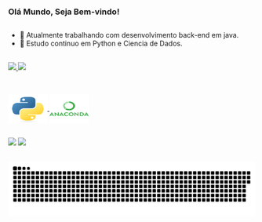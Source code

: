### Olá Mundo, Seja Bem-vindo!
##


- 🔭 Atualmente trabalhando com desenvolvimento back-end em java.
- 🌱 Estudo continuo em Python e Ciencia de Dados.

##

<div>
  <a href="https://github.com/henriquell92">
    <img height="180em" src="https://github-readme-stats.vercel.app/api?username=henriquell92&show_icons=true&theme=tokyonight&include_all_commits=true&count_private=true"/>
    <img height="180em" src="https://github-readme-stats.vercel.app/api/top-langs/?username=henriquell92&layout=compact&langs_count=16&theme=tokyonight"/>
</div>
  
##
  
<div align="display: inline_block">
  <br>
    <img align="center" alt="Henrique-Python" height="60" width="80" src="https://github.com/devicons/devicon/blob/master/icons/python/python-original.svg">
    <img align="center" alt="Henrique-Anaconda" height="60" width="80" src="https://github.com/devicons/devicon/blob/master/icons/anaconda/anaconda-original-wordmark.svg">
</div>
 
##
  
  <div>
  <a href="https://www.linkedin.com/in/henrique-luiz-lohmann-56074755/" target="_blank"><img src="https://img.shields.io/badge/-LinkedIn-%230077B5?style=for-the-badge&logo=linkedin&logoColor=white" target="_blank"></a>
  <a href="mailto:henriquell.progm@gmail.com" target="_blank"><img src="https://img.shields.io/badge/Gmail-D14836?style=for-the-badge&logo=gmail&logoColor=white" target="_blank"></a>
  </div>
  
##
  
  ![Snake animation](https://github.com/henriquell92/henriquell92/blob/output/github-contribution-grid-snake.svg)
  
